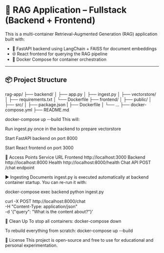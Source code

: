 # 🧠 RAG Application – Fullstack (Backend + Frontend)

This is a multi-container Retrieval-Augmented Generation (RAG) application built with:

- 🧩 FastAPI backend using LangChain + FAISS for document embeddings
- 🌐 React frontend for querying the RAG pipeline
- 🐳 Docker Compose for container orchestration

---

## 📦 Project Structure

rag-app/
├── backend/
│ ├── app.py
│ ├── ingest.py
│ ├── vectorstore/
│ ├── requirements.txt
│ └── Dockerfile
├── frontend/
│ ├── public/
│ ├── src/
│ ├── package.json
| ├── Dockerfile
│ └── ...
├── docker-compose.yml
├── README.md



docker-compose up --build
This will:

Run ingest.py once in the backend to prepare vectorstore

Start FastAPI backend on port 8000

Start React frontend on port 3000

🔗 Access Points
Service	URL
Frontend	http://localhost:3000
Backend	http://localhost:8000
Health	http://localhost:8000/health
Chat API	POST /chat endpoint

▶️ Ingesting Documents
ingest.py is executed automatically at backend container startup. You can re-run it with:


docker-compose exec backend python ingest.py

curl -X POST http://localhost:8000/chat \
  -H "Content-Type: application/json" \
  -d '{"query": "What is the content about?"}'


🧼 Clean Up
To stop all containers:
docker-compose down


To rebuild everything from scratch:
docker-compose up --build


📃 License
This project is open-source and free to use for educational and personal experimentation.
